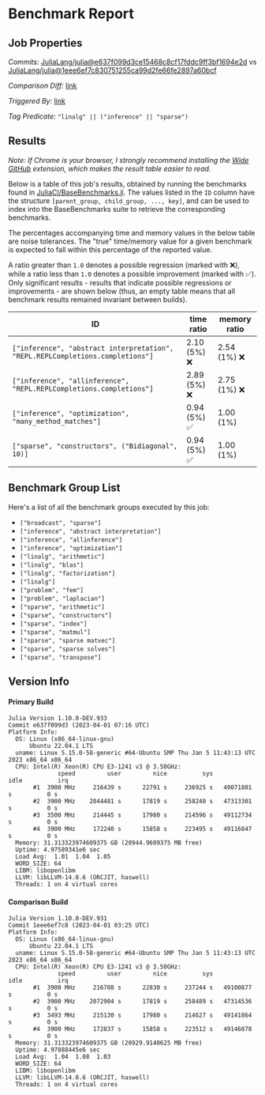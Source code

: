 # Benchmark Report

## Job Properties

*Commits:* [JuliaLang/julia@e637f099d3ce15468c8cf17fddc9ff3bf1694e2d](https://github.com/JuliaLang/julia/commit/e637f099d3ce15468c8cf17fddc9ff3bf1694e2d) vs [JuliaLang/julia@1eee6ef7c830751255ca99d2fe66fe2897a60bcf](https://github.com/JuliaLang/julia/commit/1eee6ef7c830751255ca99d2fe66fe2897a60bcf)

*Comparison Diff:* [link](https://github.com/JuliaLang/julia/compare/1eee6ef7c830751255ca99d2fe66fe2897a60bcf..e637f099d3ce15468c8cf17fddc9ff3bf1694e2d)

*Triggered By:* [link](https://github.com/JuliaLang/julia/pull/49206#issuecomment-1492861632)

*Tag Predicate:* `"linalg" || ("inference" || "sparse")`

## Results

*Note: If Chrome is your browser, I strongly recommend installing the [Wide GitHub](https://chrome.google.com/webstore/detail/wide-github/kaalofacklcidaampbokdplbklpeldpj?hl=en)
extension, which makes the result table easier to read.*

Below is a table of this job's results, obtained by running the benchmarks found in
[JuliaCI/BaseBenchmarks.jl](https://github.com/JuliaCI/BaseBenchmarks.jl). The values
listed in the `ID` column have the structure `[parent_group, child_group, ..., key]`,
and can be used to index into the BaseBenchmarks suite to retrieve the corresponding
benchmarks.

The percentages accompanying time and memory values in the below table are noise tolerances. The "true"
time/memory value for a given benchmark is expected to fall within this percentage of the reported value.

A ratio greater than `1.0` denotes a possible regression (marked with :x:), while a ratio less
than `1.0` denotes a possible improvement (marked with :white_check_mark:). Only significant results - results
that indicate possible regressions or improvements - are shown below (thus, an empty table means that all
benchmark results remained invariant between builds).

| ID | time ratio | memory ratio |
|----|------------|--------------|
| `["inference", "abstract interpretation", "REPL.REPLCompletions.completions"]` | 2.10 (5%) :x: | 2.54 (1%) :x: |
| `["inference", "allinference", "REPL.REPLCompletions.completions"]` | 2.89 (5%) :x: | 2.75 (1%) :x: |
| `["inference", "optimization", "many_method_matches"]` | 0.94 (5%) :white_check_mark: | 1.00 (1%)  |
| `["sparse", "constructors", ("Bidiagonal", 10)]` | 0.94 (5%) :white_check_mark: | 1.00 (1%)  |

## Benchmark Group List

Here's a list of all the benchmark groups executed by this job:

- `["broadcast", "sparse"]`
- `["inference", "abstract interpretation"]`
- `["inference", "allinference"]`
- `["inference", "optimization"]`
- `["linalg", "arithmetic"]`
- `["linalg", "blas"]`
- `["linalg", "factorization"]`
- `["linalg"]`
- `["problem", "fem"]`
- `["problem", "laplacian"]`
- `["sparse", "arithmetic"]`
- `["sparse", "constructors"]`
- `["sparse", "index"]`
- `["sparse", "matmul"]`
- `["sparse", "sparse matvec"]`
- `["sparse", "sparse solves"]`
- `["sparse", "transpose"]`

## Version Info

#### Primary Build

```
Julia Version 1.10.0-DEV.933
Commit e637f099d3 (2023-04-01 07:16 UTC)
Platform Info:
  OS: Linux (x86_64-linux-gnu)
      Ubuntu 22.04.1 LTS
  uname: Linux 5.15.0-58-generic #64-Ubuntu SMP Thu Jan 5 11:43:13 UTC 2023 x86_64 x86_64
  CPU: Intel(R) Xeon(R) CPU E3-1241 v3 @ 3.50GHz: 
              speed         user         nice          sys         idle          irq
       #1  3900 MHz     216439 s      22791 s     236925 s   49071801 s          0 s
       #2  3900 MHz    2044481 s      17819 s     258240 s   47313301 s          0 s
       #3  3500 MHz     214445 s      17980 s     214596 s   49112734 s          0 s
       #4  3900 MHz     172240 s      15858 s     223495 s   49116847 s          0 s
  Memory: 31.313323974609375 GB (20944.9609375 MB free)
  Uptime: 4.97589341e6 sec
  Load Avg:  1.01  1.04  1.05
  WORD_SIZE: 64
  LIBM: libopenlibm
  LLVM: libLLVM-14.0.6 (ORCJIT, haswell)
  Threads: 1 on 4 virtual cores

```

#### Comparison Build

```
Julia Version 1.10.0-DEV.931
Commit 1eee6ef7c8 (2023-04-01 03:25 UTC)
Platform Info:
  OS: Linux (x86_64-linux-gnu)
      Ubuntu 22.04.1 LTS
  uname: Linux 5.15.0-58-generic #64-Ubuntu SMP Thu Jan 5 11:43:13 UTC 2023 x86_64 x86_64
  CPU: Intel(R) Xeon(R) CPU E3-1241 v3 @ 3.50GHz: 
              speed         user         nice          sys         idle          irq
       #1  3900 MHz     216708 s      22830 s     237244 s   49100877 s          0 s
       #2  3900 MHz    2072904 s      17819 s     258489 s   47314536 s          0 s
       #3  3493 MHz     215130 s      17980 s     214627 s   49141864 s          0 s
       #4  3900 MHz     172837 s      15858 s     223512 s   49146078 s          0 s
  Memory: 31.313323974609375 GB (20929.9140625 MB free)
  Uptime: 4.97888445e6 sec
  Load Avg:  1.04  1.08  1.03
  WORD_SIZE: 64
  LIBM: libopenlibm
  LLVM: libLLVM-14.0.6 (ORCJIT, haswell)
  Threads: 1 on 4 virtual cores

```
